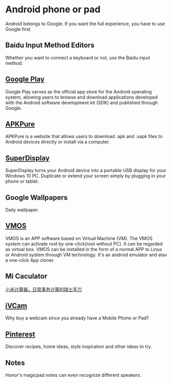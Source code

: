 # Android phone or pad
Android belongs to Google. If you want the full experience, you have to use Google first.
## Baidu Input Method Editors
Whether you want to connect a keyboard or not, use the Baidu input method.
## [Google Play](https://play.google.com/store?hl=en_US)
Google Play serves as the official app store for the Android operating system, allowing users to browse and download applications developed with the Android software development kit (SDK) and published through Google.
## [APKPure](https://apkpure.com/)
APKPure is a website that allows users to download .apk and .xapk files to Android devices directly or install via a computer.
## [SuperDisplay](https://superdisplay.app/)
SuperDisplay turns your Android device into a portable USB display for your Windows 10 PC. Duplicate or extend your screen simply by plugging in your phone or tablet.
## Google Wallpapers
Daily wallpaper.
## [VMOS](https://www.vmos.com/)
VMOS is an APP software based on Virtual Machine (VM). The VMOS system can activate root by one-click(root without PC). It can be regarded as virtual box. VMOS can be installed in the form of a normal APP to Linux or Android system through VM technology. It's an android emulator and also a one-click App cloner.
## Mi Caculator
[小米计算器，日常事务计算的瑞士军刀](https://sspai.com/post/37366#!)
## [iVCam](https://www.e2esoft.com/ivcam/)
Why buy a webcam since you already have a Mobile Phone or Pad?
## [Pinterest](https://www.pinterest.com)
Discover recipes, home ideas, style inspiration and other ideas to try.
## Notes
Honor's magicpad notes can even recognize different speakers.